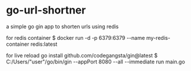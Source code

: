 # go-url-shortner
a simple go gin app to shorten urls using redis

for redis container
$ docker run -d -p 6379:6379 --name my-redis-container redis:latest


for live reload
go install github.com/codegangsta/gin@latest
$ C:/Users/"user"/go/bin/gin --appPort 8080 --all --immediate run main.go